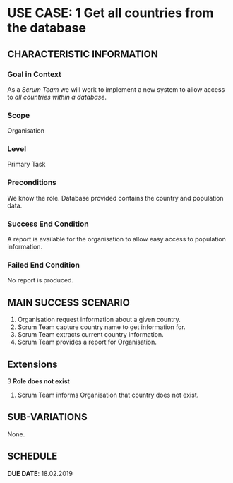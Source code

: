 # USE CASE: 1 Get all countries from the database

## CHARACTERISTIC INFORMATION

### Goal in Context

As a *Scrum Team* we will work to implement a new system to allow access to *all countries within a database*.

### Scope

Organisation

### Level

Primary Task

### Preconditions

We know the role. Database provided contains the country and population data.

### Success End Condition

A report is available for the organisation to allow easy access to population information.

### Failed End Condition

No report is produced.

## MAIN SUCCESS SCENARIO

1. Organisation request information about a given country.
2. Scrum Team capture country name to get information for.
3. Scrum Team extracts current country information.
4. Scrum Team provides a report for Organisation.

## Extensions

3 **Role does not exist**
   1. Scrum Team informs Organisation that country does not exist.
   
## SUB-VARIATIONS

None.

## SCHEDULE

**DUE DATE**: 18.02.2019